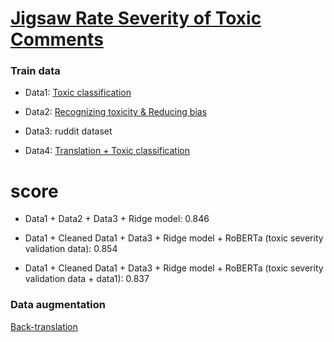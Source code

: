 # [Jigsaw Rate Severity of Toxic Comments](https://www.kaggle.com/c/jigsaw-toxic-severity-rating/overview)


### Train data

- Data1: [Toxic classification](https://www.kaggle.com/c/jigsaw-toxic-comment-classification-challenge/data)

- Data2: [Recognizing toxicity & Reducing bias](https://www.kaggle.com/c/jigsaw-unintended-bias-in-toxicity-classification/data)

- Data3: ruddit dataset

- Data4: [Translation + Toxic classification](https://www.kaggle.com/c/jigsaw-multilingual-toxic-comment-classification/data)


# score

- Data1 + Data2 + Data3 + Ridge model: 0.846  

- Data1 + Cleaned Data1 + Data3 + Ridge model + RoBERTa (toxic severity validation data): 0.854

- Data1 + Cleaned Data1 + Data3 + Ridge model + RoBERTa (toxic severity validation data + data1): 0.837


### Data augmentation

[Back-translation](https://dzlab.github.io/dltips/en/pytorch/text-augmentation/)
